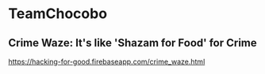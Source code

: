 # TeamChocobo

## Crime Waze: It's like 'Shazam for Food' for Crime

https://hacking-for-good.firebaseapp.com/crime_waze.html
